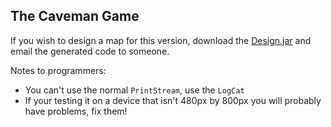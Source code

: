 The Caveman Game
----------------

If you wish to design a map for this version, download the [Design.jar](https://github.com/downloads/eomprogramming/caveman-game-android/Level%20Design.jar) and email the generated code to someone.

Notes to programmers:

* You can't use the normal `PrintStream`, use the `LogCat`
* If your testing it on a device that isn't 480px by 800px you will probably have problems, fix them!
